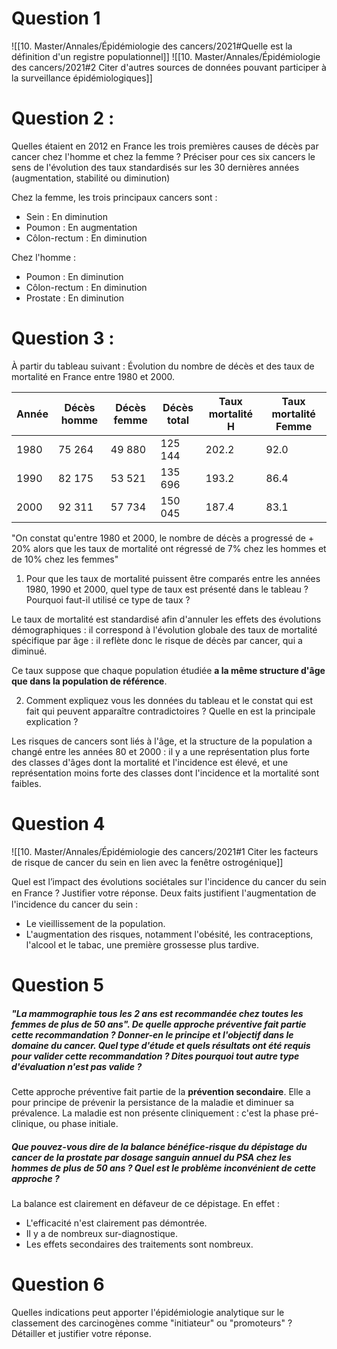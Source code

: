 ---
---
# Question 1

![[10. Master/Annales/Épidémiologie des cancers/2021#Quelle est la définition d'un registre populationnel]]
![[10. Master/Annales/Épidémiologie des cancers/2021#2 Citer d'autres sources de données pouvant participer à la surveillance épidémiologiques]]

# Question 2 :
Quelles étaient en 2012 en France les trois premières causes de décès par cancer chez l'homme et chez la femme ? Préciser pour ces six cancers le sens de l'évolution des taux standardisés sur les 30 dernières années (augmentation, stabilité ou diminution)

Chez la femme, les trois principaux cancers sont :
- Sein : En diminution
- Poumon : En augmentation
- Côlon-rectum : En diminution

Chez l'homme :
- Poumon : En diminution
- Côlon-rectum : En diminution
- Prostate : En diminution

# Question 3 : 
À partir du tableau suivant :
Évolution du nombre de décès et des taux de mortalité en France entre 1980 et 2000.


| Année | Décès homme | Décès femme | Décès total | Taux mortalité H | Taux mortalité Femme |
| ----- | ----------- | ----------- | ----------- | ---------------- | -------------------- |
| 1980  | 75 264      | 49 880      | 125 144     | 202.2            | 92.0                 |
| 1990  | 82 175      | 53 521      | 135 696     | 193.2            | 86.4                 |
| 2000  | 92 311      | 57 734      | 150 045     | 187.4            | 83.1                 |

"On constat qu'entre 1980 et 2000, le nombre de décès a progressé de + 20% alors que les taux de mortalité ont régressé de 7% chez les hommes et de 10% chez les femmes"
1. Pour que les taux de mortalité puissent être comparés entre les années 1980, 1990 et 2000, quel type de taux est présenté dans le tableau ? Pourquoi faut-il utilisé ce type de taux ? 

Le taux de mortalité est standardisé afin d'annuler les effets des évolutions démographiques : il correspond à l'évolution globale des taux de mortalité spécifique par âge : il reflète donc le risque de décès par cancer, qui a diminué.

Ce taux suppose que chaque population étudiée **a la même structure d'âge que dans la population de référence**. 

2. Comment expliquez vous les données du tableau et le constat qui est fait qui peuvent apparaître contradictoires ? Quelle en est la principale explication ? 

Les risques de cancers sont liés à l'âge, et la structure de la population a changé entre les années 80 et 2000 : il y a une représentation plus forte des classes d'âges dont la mortalité et l'incidence est élevé, et une représentation moins forte des classes dont l'incidence et la mortalité sont faibles. 

# Question 4
![[10. Master/Annales/Épidémiologie des cancers/2021#1 Citer les facteurs de risque de cancer du sein en lien avec la fenêtre ostrogénique]]

Quel est l’impact des évolutions sociétales sur l'incidence du cancer du sein en France ?
Justiﬁer votre réponse.
Deux faits justifient l'augmentation de l'incidence du cancer du sein : 
- Le vieillissement de la population. 
- L'augmentation des risques, notamment l'obésité, les contraceptions, l'alcool et le tabac, une première grossesse plus tardive.

# Question 5
##### "La mammographie tous les 2 ans est recommandée chez toutes les femmes de plus de 50 ans". De quelle approche préventive fait partie cette recommandation ? Donner-en le principe et l'objectif dans le domaine du cancer. Quel type d'étude et quels résultats ont été requis pour valider cette recommandation ? Dites pourquoi tout autre type d'évaluation n'est pas valide ?

Cette approche préventive fait partie de la **prévention secondaire**. Elle a pour principe de prévenir la persistance de la maladie et diminuer sa prévalence. La maladie est non présente cliniquement : c'est la phase pré-clinique, ou phase initiale. 

##### Que pouvez-vous dire de la balance bénéfice-risque du dépistage du cancer de la prostate par dosage sanguin annuel du PSA chez les hommes de plus de 50 ans ? Quel est le problème inconvénient de cette approche ?

La balance est clairement en défaveur de ce dépistage. En effet :
- L'efficacité n'est clairement pas démontrée.
- Il y a de nombreux sur-diagnostique. 
- Les effets secondaires des traitements sont nombreux.

# Question 6
Quelles indications peut apporter l'épidémiologie analytique sur le classement des carcinogènes comme "initiateur" ou "promoteurs" ? Détailler et justifier votre réponse.